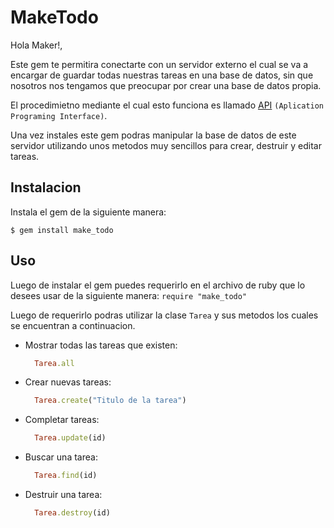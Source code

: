 # MakeTodo

Hola Maker!,

Este gem te permitira conectarte con un servidor externo el cual se va a encargar de guardar todas nuestras tareas en una base de datos, sin que nosotros nos tengamos que preocupar por crear una base de datos propia.

El procedimietno mediante el cual esto funciona es llamado [API](https://en.wikipedia.org/wiki/Application_programming_interface) `(Aplication Programing Interface)`.

Una vez instales este gem podras manipular la base de datos de este servidor utilizando unos metodos muy sencillos para crear, destruir y editar tareas.

## Instalacion

Instala el gem de la siguiente manera:

    $ gem install make_todo

## Uso

Luego de instalar el gem puedes requerirlo en el archivo de ruby que lo desees usar de la siguiente manera: `require "make_todo"`

Luego de requerirlo podras utilizar la clase `Tarea` y sus metodos los cuales se encuentran a continuacion.

- Mostrar todas las tareas que existen:
    ``` Ruby
      Tarea.all
    ```
- Crear nuevas tareas:
    ``` Ruby
      Tarea.create("Titulo de la tarea")
    ```
- Completar tareas:
    ``` Ruby
      Tarea.update(id)
    ```
- Buscar una tarea:
    ``` Ruby
      Tarea.find(id)
    ```
- Destruir una tarea:
    ``` Ruby
      Tarea.destroy(id)
    ```


